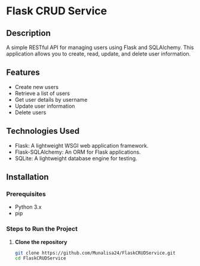 # Flask CRUD Service

## Description
A simple RESTful API for managing users using Flask and SQLAlchemy. This application allows you to create, read, update, and delete user information.

## Features
- Create new users
- Retrieve a list of users
- Get user details by username
- Update user information
- Delete users

## Technologies Used
- Flask: A lightweight WSGI web application framework.
- Flask-SQLAlchemy: An ORM for Flask applications.
- SQLite: A lightweight database engine for testing.

## Installation

### Prerequisites
- Python 3.x
- pip

### Steps to Run the Project

1. **Clone the repository**
   ```bash
   git clone https://github.com/Munalisa24/FlaskCRUDService.git
   cd FlaskCRUDService
